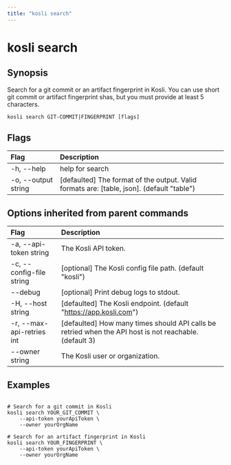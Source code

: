 ```yaml
---
title: "kosli search"
---
```


# kosli search

## Synopsis

Search for a git commit or an artifact fingerprint in Kosli. 
You can use short git commit or artifact fingerprint shas, but you must provide at least 5 characters.

```shell
kosli search GIT-COMMIT|FINGERPRINT [flags]
```

## Flags
| Flag | Description |
| :--- | :--- |
|    -h, --help  |  help for search  |
|    -o, --output string  |  [defaulted] The format of the output. Valid formats are: [table, json]. (default "table")  |


## Options inherited from parent commands
| Flag | Description |
| :--- | :--- |
|    -a, --api-token string  |  The Kosli API token.  |
|    -c, --config-file string  |  [optional] The Kosli config file path. (default "kosli")  |
|        --debug  |  [optional] Print debug logs to stdout.  |
|    -H, --host string  |  [defaulted] The Kosli endpoint. (default "https://app.kosli.com")  |
|    -r, --max-api-retries int  |  [defaulted] How many times should API calls be retried when the API host is not reachable. (default 3)  |
|        --owner string  |  The Kosli user or organization.  |


## Examples

```shell

# Search for a git commit in Kosli
kosli search YOUR_GIT_COMMIT \
	--api-token yourApiToken \
	--owner yourOrgName

# Search for an artifact fingerprint in Kosli
kosli search YOUR_FINGERPRINT \
	--api-token yourApiToken \
	--owner yourOrgName

```

